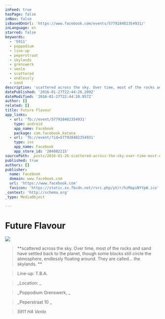 ```yaml
---
inFeed: true
hasPage: false
inNav: false
isBasedOnUrl: 'https://www.facebook.com/events/577928482354931/'
inLanguage: en
starred: false
keywords:
  - '5911'
  - poppodium
  - line-up
  - peperstraat
  - skylands
  - grenswerk
  - venlo
  - scattered
  - endlessly
  - sand
description: 'scattered across the sky. Over time, most of the rocks and sand have settled back to the planet, though some blocks still circle the atmosphere, endlessly floating around. They are called... the skylands. Line-up: T.B.A. Location: Poppodium Grenswerk... Peperstraat 10 5911 HA Venlo -->'
datePublished: '2016-01-27T22:44:26.209Z'
dateModified: '2016-01-27T22:44:20.957Z'
author: []
related: []
title: Future Flavour
app_links:
  - url: 'fb://event/577928482354931'
    type: android
    app_name: Facebook
    package: com.facebook.katana
  - url: 'fb://event/?id=577928482354931'
    type: ios
    app_name: Facebook
    app_store_id: '284882215'
sourcePath: _posts/2016-01-26-scattered-across-the-sky-over-time-most-of-the-rocks-and-s.md
published: true
authors: []
publisher:
  name: Facebook
  domain: www.facebook.com
  url: 'https://www.facebook.com'
  favicon: 'https://static.xx.fbcdn.net/rsrc.php/yV/r/hzMapiNYYpW.ico'
_context: 'http://schema.org'
_type: MediaObject

---
```

# Future Flavour
![](https://the-grid-user-content.s3-us-west-2.amazonaws.com/ba9a70d9-af89-4af8-9a9e-af01354d9dc5.jpg)

> **scattered across the sky. Over time, most of the rocks and sand have settled back to the planet, though some blocks still circle the atmosphere, endlessly floating around. They are called... the skylands. **

> Line-up: T.B.A. 

> _Location: _

> _Poppodium Grenswerk, _

> _Peperstraat 10 _

> _5911 HA Venlo_